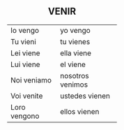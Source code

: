 
<h2 style="text-align:center;">VENIR</h2>

<div style="margin:auto;width:50%;">


|             |              |
|-------------|--------------|
| Io vengo    | yo vengo     |
| Tu vieni    | tu vienes    |
| Lei viene   | ella viene   |
| Lui viene   | el viene     |
| Noi veniamo | nosotros venimos |
| Voi venite  | ustedes vienen   |
| Loro vengono | ellos vienen |

</div>